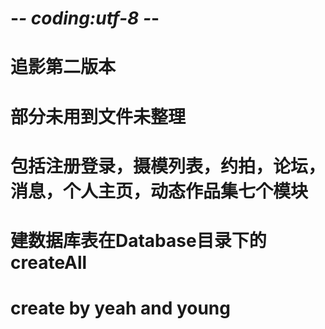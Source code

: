 # -*- coding:utf-8 -*-

# 追影第二版本
# 部分未用到文件未整理
# 包括注册登录，摄模列表，约拍，论坛， 消息，个人主页，动态作品集七个模块
# 建数据库表在Database目录下的createAll
# create by yeah and young
